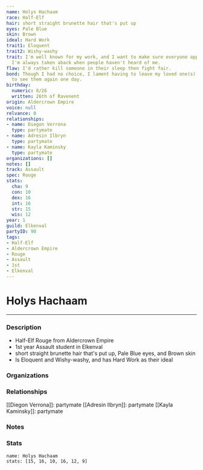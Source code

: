 ```yaml
---
name: Holys Hachaam
race: Half-Elf
hair: short straight brunette hair that's put up
eyes: Pale Blue
skin: Brown
ideal: Hard Work
trait1: Eloquent
trait2: Wishy-washy
trait: I'm well known for my work, and I want to make sure everyone appreciates it.
  I'm always taken aback when people haven't heard of me.
flaw: I'd rather kill someone in their sleep then fight fair.
bond: Though I had no choice, I lament having to leave my loved one(s) behind. I hope
  to see them again one day.
birthday:
  numeric: 8/26
  written: 26th of Ravenent
origin: Aldercrown Empire
voice: null
relvance: 0
relationships:
- name: Diegon Verrona
  type: partymate
- name: Adresin Ilbryn
  type: partymate
- name: Kayla Kaminsky
  type: partymate
organizations: []
notes: []
track: Assault
spec: Rouge
stats:
  cha: 9
  con: 10
  dex: 16
  int: 16
  str: 15
  wis: 12
year: 1
guild: Elkenval
partyID: 90
tags:
- Half-Elf
- Aldercrown Empire
- Rouge
- Assault
- 1st
- Elkenval
---
```

# Holys Hachaam
---
### Description
- Half-Elf Rouge from Aldercrown Empire
- 1st year Assault student in Elkenval
- short straight brunette hair that's put up, Pale Blue eyes, and Brown skin
- Is Eloquent and Wishy-washy, and has Hard Work as their ideal

### Organizations

### Relationships
[[Diegon Verrona]]: partymate
[[Adresin Ilbryn]]: partymate
[[Kayla Kaminsky]]: partymate

### Notes

### Stats
```statblock
name: Holys Hachaam
stats: [15, 16, 10, 16, 12, 9]
```